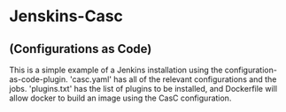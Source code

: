 # Jenskins-Casc
## (Configurations as Code)
This is a simple example of a Jenkins installation using the configuration-as-code-plugin.
'casc.yaml' has all of the relevant configurations and the jobs.
'plugins.txt' has the list of plugins to be installed,
and Dockerfile will allow docker to build an image using the CasC configuration.